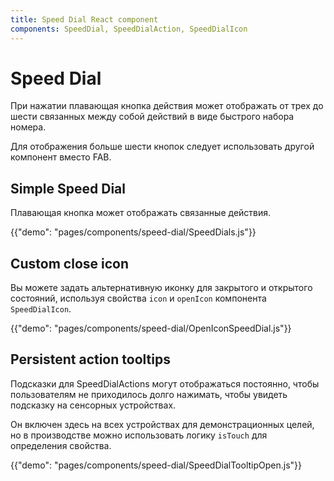 ```yaml
---
title: Speed Dial React component
components: SpeedDial, SpeedDialAction, SpeedDialIcon
---
```


# Speed Dial

<p class="description">При нажатии плавающая кнопка действия может отображать от трех до шести связанных между собой действий в виде быстрого набора номера.</p>

Для отображения больше шести кнопок следует использовать другой компонент вместо FAB.

## Simple Speed Dial

Плавающая кнопка может отображать связанные действия.

{{"demo": "pages/components/speed-dial/SpeedDials.js"}}

## Custom close icon

Вы можете задать альтернативную иконку для закрытого и открытого состояний, используя свойства `icon` и `openIcon` компонента `SpeedDialIcon`.

{{"demo": "pages/components/speed-dial/OpenIconSpeedDial.js"}}

## Persistent action tooltips

Подсказки для SpeedDialActions могут отображаться постоянно, чтобы пользователям не приходилось долго нажимать, чтобы увидеть подсказку на сенсорных устройствах.

Он включен здесь на всех устройствах для демонстрационных целей, но в производстве можно использовать логику `isTouch` для определения свойства.

{{"demo": "pages/components/speed-dial/SpeedDialTooltipOpen.js"}}